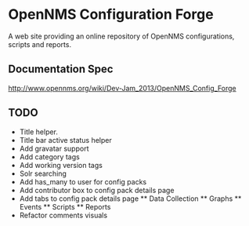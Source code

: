 # OpenNMS Configuration Forge

A web site providing an online repository of OpenNMS configurations, scripts and reports.

## Documentation Spec

http://www.opennms.org/wiki/Dev-Jam_2013/OpenNMS_Config_Forge

## TODO

* Title helper.
* Title bar active status helper
* Add gravatar support
* Add category tags
* Add working version tags
* Solr searching
* Add has_many to user for config packs
* Add contributor box to config pack details page
* Add tabs to config pack details page
** Data Collection
** Graphs
** Events
** Scripts
** Reports
* Refactor comments visuals



